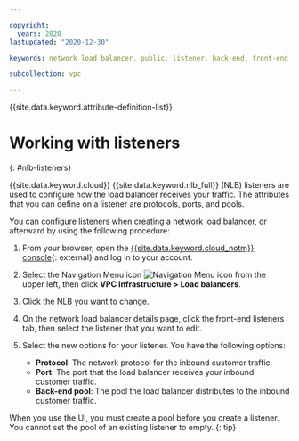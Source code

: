 ```yaml
---

copyright:
  years: 2020
lastupdated: "2020-12-30"

keywords: network load balancer, public, listener, back-end, front-end, pool, round-robin, weighted, connections, methods, policies, APIs, access, ports, vpc, vpc network

subcollection: vpc

---
```


{{site.data.keyword.attribute-definition-list}}

# Working with listeners
{: #nlb-listeners}

{{site.data.keyword.cloud}} {{site.data.keyword.nlb_full}} (NLB) listeners are used to configure how the load balancer receives your traffic. The attributes that you can define on a listener are protocols, ports, and pools.

You can configure listeners when [creating a network load balancer](/docs/vpc?topic=vpc-nlb-ui-creating-network-load-balancer), or afterward by using the following procedure:

1. From your browser, open the [{{site.data.keyword.cloud_notm}} console](/login){: external} and log in to your account.

2. Select the Navigation Menu icon ![Navigation Menu icon](../../icons/icon_hamburger.svg) from the upper left, then click **VPC Infrastructure > Load balancers**.

3. Click the NLB you want to change.

4. On the network load balancer details page, click the front-end listeners tab, then select the listener that you want to edit.

5. Select the new options for your listener. You have the following options:

   * **Protocol**: The network protocol for the inbound customer traffic.
   * **Port**: The port that the load balancer receives your inbound customer traffic.
   * **Back-end pool**: The pool the load balancer distributes to the inbound customer traffic.

When you use the UI, you must create a pool before you create a listener. You cannot set the pool of an existing listener to empty.
{: tip}
